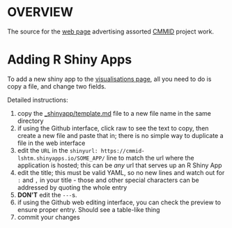 # OVERVIEW

The source for the [web page](https://cmmid.github.io/) advertising assorted [CMMID](https://cmmid.lshtm.ac.uk/) project work.

# Adding R Shiny Apps

To add a new shiny app to the [visualisations page](https://cmmid.github.io/visualisations.html), all you need to do is copy a file, and change two fields.

Detailed instructions:
 1. copy the [_shinyapp/template.md](https://github.com/cmmid/cmmid.github.io/blob/master/_shinyapp/template.md) file to a new file name in the same directory
 2. if using the Github interface, click raw to see the text to copy, then create a new file and paste that in; there is no simple way to duplicate a file in the web interface
 3. edit the `URL` in the `shinyurl: https://cmmid-lshtm.shinyapps.io/SOME_APP/` line to match the url where the application is hosted; this can be *any* url that serves up an R Shiny App
 4. edit the title; this must be valid YAML, so no new lines and watch out for `:` and `,` in your title - those and other special characters can be addressed by quoting the whole entry
 5. **DON'T** edit the `---`s.
 6. if using the Github web editing interface, you can check the preview to ensure proper entry. Should see a table-like thing
 7. commit your changes
